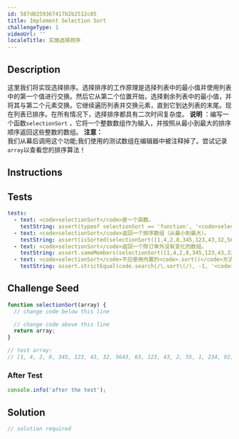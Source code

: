 ```yaml
---
id: 587d8259367417b2b2512c85
title: Implement Selection Sort
challengeType: 1
videoUrl: ''
localeTitle: 实施选择排序
---
```


## Description
<section id="description">这里我们将实现选择排序。选择排序的工作原理是选择列表中的最小值并使用列表中的第一个值进行交换。然后它从第二个位置开始，选择剩余列表中的最小值，并将其与第二个元素交换。它继续遍历列表并交换元素，直到它到达列表的末尾。现在列表已排序。在所有情况下，选择排序都具有二次时间复杂度。 <strong>说明</strong> ：编写一个函数<code>selectionSort</code> ，它将一个整数数组作为输入，并按照从最小到最大的排序顺序返回这些整数的数组。 <strong>注意：</strong> <br>我们从幕后调用这个功能;我们使用的测试数组在编辑器中被注释掉了。尝试记录<code>array</code>以查看您的排序算法！ </section>

## Instructions
<section id="instructions">
</section>

## Tests
<section id='tests'>

```yml
tests:
  - text: <code>selectionSort</code>是一个函数。
    testString: assert(typeof selectionSort == 'function', '<code>selectionSort</code> is a function.');
  - text: <code>selectionSort</code>返回一个排序数组（从最小到最大）。
    testString: assert(isSorted(selectionSort([1,4,2,8,345,123,43,32,5643,63,123,43,2,55,1,234,92])), '<code>selectionSort</code> returns a sorted array (least to greatest).');
  - text: <code>selectionSort</code>返回一个除订单外没有变化的数组。
    testString: assert.sameMembers(selectionSort([1,4,2,8,345,123,43,32,5643,63,123,43,2,55,1,234,92]), [1,4,2,8,345,123,43,32,5643,63,123,43,2,55,1,234,92], '<code>selectionSort</code> returns an array that is unchanged except for order.');
  - text: <code>selectionSort</code>不应使用内置的<code>.sort()</code>方法。
    testString: assert.strictEqual(code.search(/\.sort\(/), -1, '<code>selectionSort</code> should not use the built-in <code>.sort()</code> method.');

```

</section>

## Challenge Seed
<section id='challengeSeed'>

<div id='js-seed'>

```js
function selectionSort(array) {
  // change code below this line

  // change code above this line
  return array;
}

// test array:
// [1, 4, 2, 8, 345, 123, 43, 32, 5643, 63, 123, 43, 2, 55, 1, 234, 92]

```

</div>


### After Test
<div id='js-teardown'>

```js
console.info('after the test');
```

</div>

</section>

## Solution
<section id='solution'>

```js
// solution required
```
</section>

